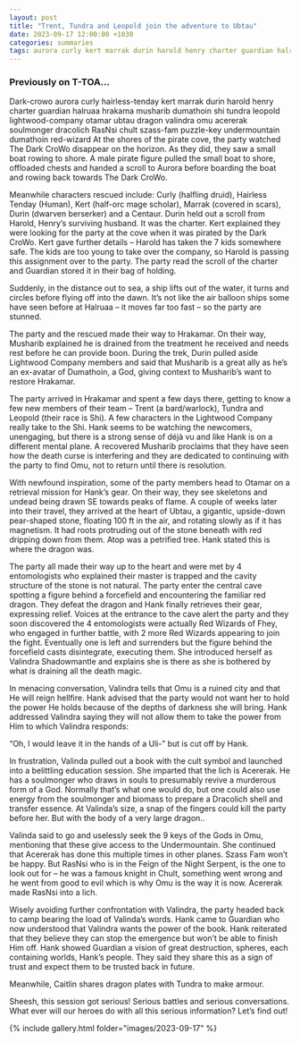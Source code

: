 ```yaml
---
layout: post
title: "Trent, Tundra and Leopold join the adventure to Ubtau"
date: 2023-09-17 12:00:00 +1030
categories: summaries
tags: aurora curly kert marrak durin harold henry charter guardian halruaa hrakama musharib dumathoin shi tundra leopold otamar ubtau dragon valindra omu acererak soulmonger dracolich rasni chult undermountain dumathoin wizard key
---
```

### Previously on T-TOA…
Dark-crowo aurora curly hairless-tenday kert marrak durin harold henry charter guardian halruaa hrakama musharib dumathoin shi tundra leopold lightwood-company otamar ubtau dragon valindra omu acererak soulmonger dracolich RasNsi chult szass-fam puzzle-key undermountain dumathoin red-wizard
At the shores of the pirate cove, the party watched The Dark CroWo disappear on the horizon. As they did, they saw a small boat rowing to shore. A male pirate figure pulled the small boat to shore, offloaded chests and handed a scroll to Aurora before boarding the boat and rowing back towards The Dark CroWo.

Meanwhile characters rescued include: Curly (halfling druid), Hairless Tenday (Human), Kert (half-orc mage scholar), Marrak (covered in scars), Durin (dwarven berserker) and a Centaur. Durin held out a scroll from Harold, Henry’s surviving husband. It was the charter. Kert explained they were looking for the party at the cove when it was pirated by the Dark CroWo. Kert gave further details – Harold has taken the 7 kids somewhere safe. The kids are too young to take over the company, so Harold is passing this assignment over to the party. The party read the scroll of the charter and Guardian stored it in their bag of holding.

Suddenly, in the distance out to sea, a ship lifts out of the water, it turns and circles before flying off into the dawn. It’s not like the air balloon ships some have seen before at Halruaa – it moves far too fast – so the party are stunned.

The party and the rescued made their way to Hrakamar. On their way, Musharib explained he is drained from the treatment he received and needs rest before he can provide boon. During the trek, Durin pulled aside Lightwood Company members and said that Musharib is a great ally as he’s an ex-avatar of Dumathoin, a God, giving context to Musharib’s want to restore Hrakamar.

The party arrived in Hrakamar and spent a few days there, getting to know a few new members of their team – Trent (a bard/warlock), Tundra and Leopold (their race is Shi). A few characters in the Lightwood Company really take to the Shi. Hank seems to be watching the newcomers, unengaging, but there is a strong sense of déjà vu and like Hank is on a different mental plane. A recovered Musharib proclaims that they have seen how the death curse is interfering and they are dedicated to continuing with the party to find Omu, not to return until there is resolution.

With newfound inspiration, some of the party members head to Otamar on a retrieval mission for Hank’s gear. On their way, they see skeletons and undead being drawn SE towards peaks of flame. A couple of weeks later into their travel, they arrived at the heart of Ubtau, a gigantic, upside-down pear-shaped stone, floating 100 ft in the air, and rotating slowly as if it has magnetism. It had roots protruding out of the stone beneath with red dripping down from them. Atop was a petrified tree. Hank stated this is where the dragon was.

The party all made their way up to the heart and were met by 4 entomologists who explained their master is trapped and the cavity structure of the stone is not natural. The party enter the central cave spotting a figure behind a forcefield and encountering the familiar red dragon. They defeat the dragon and Hank finally retrieves their gear, expressing relief. Voices at the entrance to the cave alert the party and they soon discovered the 4 entomologists were actually Red Wizards of Fhey, who engaged in further battle, with 2 more Red Wizards appearing to join the fight. Eventually one is left and surrenders but the figure behind the forcefield casts disintegrate, executing them. She introduced herself as Valindra Shadowmantle and explains she is there as she is bothered by what is draining all the death magic.

In menacing conversation, Valindra tells that Omu is a ruined city and that He will reign hellfire. Hank advised that the party would not want her to hold the power He holds because of the depths of darkness she will bring. Hank addressed Valindra saying they will not allow them to take the power from Him to which Valindra responds:

“Oh, I would leave it in the hands of a Uli-” but is cut off by Hank.

In frustration, Valinda pulled out a book with the cult symbol and launched into a belittling education session. She imparted that the lich is Acererak. He has a soulmonger who draws in souls to presumably revive a murderous form of a God. Normally that’s what one would do, but one could also use energy from the soulmonger and biomass to prepare a Dracolich shell and transfer essence. At Valinda’s size, a snap of the fingers could kill the party before her. But with the body of a very large dragon..

Valinda said to go and uselessly seek the 9 keys of the Gods in Omu, mentioning that these give access to the Undermountain. She continued that Acererak has done this multiple times in other planes. Szass Fam won’t be happy. But RasNsi who is in the Feign of the Night Serpent, is the one to look out for – he was a famous knight in Chult, something went wrong and he went from good to evil which is why Omu is the way it is now. Acererak made RasNsi into a lich.

Wisely avoiding further confrontation with Valindra, the party headed back to camp bearing the load of Valinda’s words. Hank came to Guardian who now understood that Valindra wants the power of the book. Hank reiterated that they believe they can stop the emergence but won’t be able to finish Him off. Hank showed Guardian a vision of great destruction, spheres, each containing worlds, Hank’s people. They said they share this as a sign of trust and expect them to be trusted back in future. 

Meanwhile, Caitlin shares dragon plates with Tundra to make armour.

Sheesh, this session got serious! Serious battles and serious conversations. What ever will our heroes do with all this serious information? Let’s find out!


{% include gallery.html folder="images/2023-09-17" %}